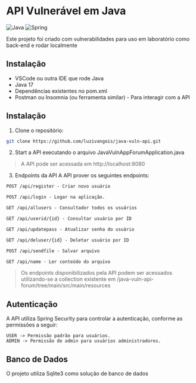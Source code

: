 # API Vulnerável em Java

![Java](https://img.shields.io/badge/java-%23ED8B00.svg?style=for-the-badge&logo=openjdk&logoColor=white)
![Spring](https://img.shields.io/badge/spring-%236DB33F.svg?style=for-the-badge&logo=spring&logoColor=white)

Este projeto foi criado com vulnerabilidades para uso em laboratório como back-end e rodar localmente

## Instalação
* VSCode ou outra IDE que rode Java
* Java 17
* Dependências existentes no pom.xml
* Postman ou Insomnia (ou ferramenta similar) - Para interagir com a API

## Instalação

1. Clone o repositório:

```bash
git clone https://github.com/luzivangois/java-vuln-api.git
```

2. Start a API executando o arquivo JavaVulnAppForumApplication.java
> A API pode ser acessada em http://localhost:8080

3. Endpoints da API
A API prover os seguintes endpoints:

```markdown
POST /api/register - Criar novo usuário

POST /api/login - Logar na aplicação.

GET /api/allusers - Consultador todos os usuários

GET /api/userid/{id} - Consultar usuário por ID

GET /api/updatepass - Atualizar senha do usuário

GET /api/deluser/{id} - Deletar usuário por ID

POST /api/sendfile - Salvar arquivo

GET /api/name - Ler conteúdo do arquivo
```
> Os endpoints disponibilizados pela API podem ser acessados utilizando-se a collection existente em /java-vuln-api-forum/tree/main/src/main/resources

## Autenticação
A API utiliza Spring Security para controlar a autenticação, conforme as permissões a seguir:

```
USER -> Permissão padrão para usuários.
ADMIN -> Permissão de admin para usuários administradores.
```

## Banco de Dados
O projeto utiliza Sqlite3 como solução de banco de dados
